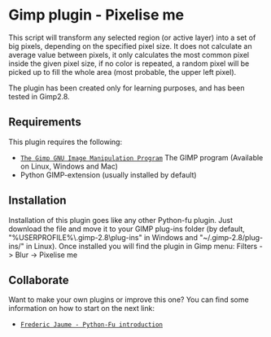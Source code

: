 # Gimp plugin - Pixelise me

This script will transform any selected region (or active layer) into a set of big pixels, depending on the specified pixel size. It does not calculate an average value between pixels, it only calculates the most common pixel inside the given pixel size, if no color is repeated, a random pixel will be picked up to fill the whole area (most probable, the upper left pixel).

The plugin has been created only for learning purposes, and has been tested in Gimp2.8.

## Requirements
This plugin requires the following:
 * [`The Gimp GNU Image Manipulation Program`][URI_TheGimp] The GIMP program (Available on Linux, Windows and Mac)
 * Python GIMP-extension (usually installed by default)

## Installation
Installation of this plugin goes like any other Python-fu plugin. Just download the file and move it to your GIMP plug-ins folder (by default, "%USERPROFILE%\\.gimp-2.8\plug-ins\" in Windows and "~/.gimp-2.8/plug-ins/" in Linux).
Once installed you will find the plugin in Gimp menu: Filters -> Blur -> Pixelise me

## Collaborate
Want to make your own plugins or improve this one? You can find some information on how to start on the next link:
 * [`Frederic Jaume - Python-Fu introduction`][URI_GimpTutorial1]


[URI_TheGimp]: http://www.gimp.org/
[URI_GimpTutorial1]: http://www.exp-media.com/content/extending-gimp-python-python-fu-plugins-part-1
